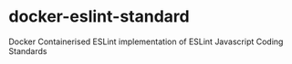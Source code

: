 # docker-eslint-standard
Docker Containerised ESLint implementation of ESLint Javascript Coding Standards
